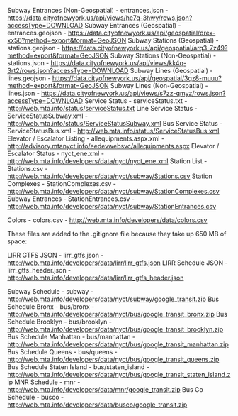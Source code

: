 Subway Entrances (Non-Geospatial) - entrances.json - https://data.cityofnewyork.us/api/views/he7q-3hwy/rows.json?accessType=DOWNLOAD
Subway Entrances (Geospatial) - entrances.geojson - https://data.cityofnewyork.us/api/geospatial/drex-xx56?method=export&format=GeoJSON
Subway Stations (Geospatial) - stations.geojson - https://data.cityofnewyork.us/api/geospatial/arq3-7z49?method=export&format=GeoJSON
Subway Stations (Non-Geospatial) - stations.json - https://data.cityofnewyork.us/api/views/kk4q-3rt2/rows.json?accessType=DOWNLOAD
Subway Lines (Geospatial) - lines.geojson - https://data.cityofnewyork.us/api/geospatial/3qz8-muuu?method=export&format=GeoJSON
Subway Lines (Non-Geospatial) - lines.json - https://data.cityofnewyork.us/api/views/s7zz-qmyz/rows.json?accessType=DOWNLOAD
Service Status - serviceStatus.txt - http://web.mta.info/status/serviceStatus.txt
Line Service Status - ServiceStatusSubway.xml - http://web.mta.info/status/ServiceStatusSubway.xml
Bus Service Status - ServiceStatusBus.xml - http://web.mta.info/status/ServiceStatusBus.xml
Elevator / Escalator Listing - allequipments.aspx.xml - http://advisory.mtanyct.info/eedevwebsvc/allequipments.aspx
Elevator / Escalator Status - nyct_ene.xml - http://web.mta.info/developers/data/nyct/nyct_ene.xml
Station List - Stations.csv - http://web.mta.info/developers/data/nyct/subway/Stations.csv
Station Complexes - StationComplexes.csv - http://web.mta.info/developers/data/nyct/subway/StationComplexes.csv
Subway Entrances - StationEntrances.csv - http://web.mta.info/developers/data/nyct/subway/StationEntrances.csv

Colors - colors.csv - http://web.mta.info/developers/data/colors.csv

These files are added to the .gitignore file because they take up 650 MB of space:

LIRR GTFS JSON - lirr_gtfs.json - http://web.mta.info/developers/data/lirr/lirr_gtfs.json
LIRR Schedule JSON - lirr_gtfs_header.json - http://web.mta.info/developers/data/lirr/lirr_gtfs_header.json

Subway Schedule - subway - http://web.mta.info/developers/data/nyct/subway/google_transit.zip
Bus Schedule Bronx - bus/bronx - http://web.mta.info/developers/data/nyct/bus/google_transit_bronx.zip
Bus Schedule Brooklyn - bus/brooklyn - http://web.mta.info/developers/data/nyct/bus/google_transit_brooklyn.zip
Bus Schedule Manhattan - bus/manhattan - http://web.mta.info/developers/data/nyct/bus/google_transit_manhattan.zip
Bus Schedule Queens - bus/queens - http://web.mta.info/developers/data/nyct/bus/google_transit_queens.zip
Bus Schedule Staten Island - bus/staten_island - http://web.mta.info/developers/data/nyct/bus/google_transit_staten_island.zip
MNR Schedule - mnr - http://web.mta.info/developers/data/mnr/google_transit.zip
Bus Co Schedule - busco - http://web.mta.info/developers/data/busco/google_transit.zip


